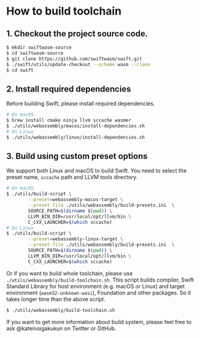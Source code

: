# How to build toolchain

## 1. Checkout the project source code.

```sh
$ mkdir swiftwasm-source
$ cd swiftwasm-source
$ git clone https://github.com/swiftwasm/swift.git
$ ./swift/utils/update-checkout --scheme wasm --clone
$ cd swift
```

## 2. Install required dependencies

Before building Swift, please install required dependencies.

```sh
# On macOS
$ brew install cmake ninja llvm sccache wasmer
$ ./utils/webassembly/macos/install-dependencies.sh
# On Linux
$ ./utils/webassembly/linux/install-dependencies.sh
```

## 3. Build using custom preset options

We support both Linux and macOS to build Swift. You need to select the preset name, `sccache` path and LLVM tools directory.


```sh
# On macOS
$ ./utils/build-script \
        --preset=webassembly-macos-target \
        --preset-file ./utils/webassembly/build-presets.ini  \
        SOURCE_PATH=$(dirname $(pwd)) \
        LLVM_BIN_DIR=/usr/local/opt/llvm/bin \
        C_CXX_LAUNCHER=$(which sccache)
# On Linux
$ ./utils/build-script \
        --preset=webassembly-linux-target \
        --preset-file ./utils/webassembly/build-presets.ini  \
        SOURCE_PATH=$(dirname $(pwd)) \
        LLVM_BIN_DIR=/usr/local/opt/llvm/bin \
        C_CXX_LAUNCHER=$(which sccache)
```

Or if you want to build whole toolchain, please use `./utils/webassembly/build-toolchain.sh`. This script builds compiler, Swift Standard Library for host environment (e.g. macOS or Linux) and target environment (`wasm32-unknown-wasi`), Foundation and other packages. So it takes longer time than the above script.

```bash
$ ./utils/webassembly/build-toolchain.sh
```

If you want to get more information about build system, please feel free to ask @kateinoigakukun on Twitter or GitHub.
